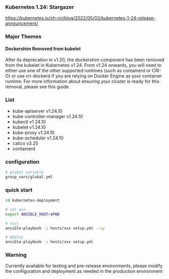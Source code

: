 ### Kubernetes 1.24: Stargazer
https://kubernetes.io/zh-cn/blog/2022/05/03/kubernetes-1-24-release-announcement/

### Major Themes
#### Dockershim Removed from kubelet
After its deprecation in v1.20, the dockershim component has been removed from the kubelet in Kubernetes v1.24. From v1.24 onwards, you will need to either use one of the other supported runtimes (such as containerd or CRI-O) or use cri-dockerd if you are relying on Docker Engine as your container runtime. For more information about ensuring your cluster is ready for this removal, please see this guide.

### List
* kube-apiserver v1.24.10
* kube-controller-manager v1.24.10
* kubectl v1.24.10
* kubelet  v1.24.10
* kube-proxy v1.24.10
* kube-scheduler v1.24.10
* calico v3.25
* containerd 

### configuration
```bash
# global variable
group_vars/global.yml
```
### quick start
```bash
cd kubernetes-deployment

# set env 
export ANSIBLE_ROOT=$PWD

# test
ansible-playbook -i hosts/xxx setup.yml --sy 

# deploy
ansible-playbook -i hosts/xxx setup.yml
```
### Warning
Currently available for testing and pre-release environments, please modify the configuration and deployment as needed in the production environment
